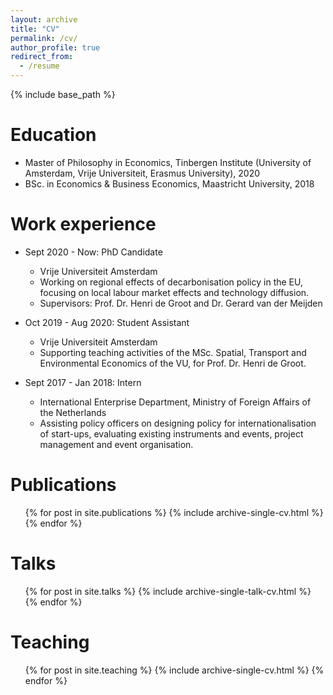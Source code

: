 ```yaml
---
layout: archive
title: "CV"
permalink: /cv/
author_profile: true
redirect_from:
  - /resume
---
```


{% include base_path %}



Education
======
* Master of Philosophy in Economics, Tinbergen Institute (University of Amsterdam, Vrije Universiteit, Erasmus University), 2020 
* BSc. in Economics & Business Economics, Maastricht University, 2018

Work experience
======
* Sept 2020 - Now: PhD Candidate 
  * Vrije Universiteit Amsterdam
  * Working on regional effects of decarbonisation policy in the EU, focusing on local labour market effects and technology diffusion. 
  * Supervisors: Prof. Dr. Henri de Groot and Dr. Gerard van der Meijden

* Oct 2019 - Aug 2020: Student Assistant
  * Vrije Universiteit Amsterdam
  * Supporting teaching activities of the MSc. Spatial, Transport and Environmental Economics of the VU, for Prof. Dr. Henri de Groot. 

* Sept 2017 - Jan 2018: Intern 
  * International Enterprise Department, Ministry of Foreign Affairs of the Netherlands
  * Assisting policy officers on designing policy for internationalisation of start-ups, evaluating existing instruments and events, project management and event organisation.  


Publications
======
  <ul>{% for post in site.publications %}
    {% include archive-single-cv.html %}
  {% endfor %}</ul>
  
  
Talks
======
  <ul>{% for post in site.talks %}
    {% include archive-single-talk-cv.html %}
  {% endfor %}</ul>
  
  
Teaching
======
  <ul>{% for post in site.teaching %}
    {% include archive-single-cv.html %}
  {% endfor %}</ul>
  

